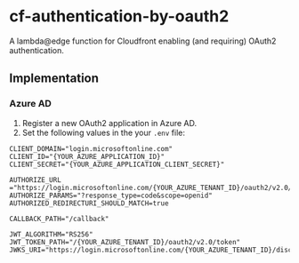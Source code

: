 # cf-authentication-by-oauth2

A lambda@edge function for Cloudfront enabling (and requiring) OAuth2 authentication.

## Implementation

### Azure AD

1. Register a new OAuth2 application in Azure AD.
2. Set the following values in the your `.env` file:
  
  ```
  CLIENT_DOMAIN="login.microsoftonline.com"
  CLIENT_ID="{YOUR_AZURE_APPLICATION_ID}"
  CLIENT_SECRET="{YOUR_AZURE_APPLICATION_CLIENT_SECRET}"
  
  AUTHORIZE_URL ="https://login.microsoftonline.com/{YOUR_AZURE_TENANT_ID}/oauth2/v2.0/authorize"
  AUTHORIZE_PARAMS="?response_type=code&scope=openid"
  AUTHORIZED_REDIRECTURI_SHOULD_MATCH=true

  CALLBACK_PATH="/callback"

  JWT_ALGORITHM="RS256"
  JWT_TOKEN_PATH="/{YOUR_AZURE_TENANT_ID}/oauth2/v2.0/token"
  JWKS_URI="https://login.microsoftonline.com/{YOUR_AZURE_TENANT_ID}/discovery/v2.0/keys"
  ```